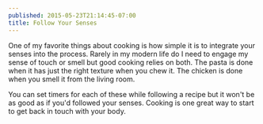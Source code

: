 ```yaml
---
published: 2015-05-23T21:14:45-07:00
title: Follow Your Senses
---
```

One of my favorite things about cooking is how simple it is to integrate your senses into the process. Rarely in my modern life do I need to engage my sense of touch or smell but good cooking relies on both. The pasta is done when it has just the right texture when you chew it. The chicken is done when you smell it from the living room.

You can set timers for each of these while following a recipe but it won't be as good as if you'd followed your senses. Cooking is one great way to start to get back in touch with your body.